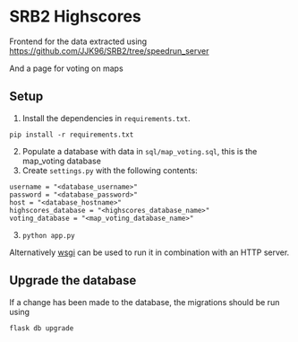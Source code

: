 # SRB2 Highscores

Frontend for the data extracted using https://github.com/JJK96/SRB2/tree/speedrun_server

And a page for voting on maps

## Setup

1. Install the dependencies in `requirements.txt`.
```
pip install -r requirements.txt
```
2. Populate a database with data in `sql/map_voting.sql`, this is the map_voting database
2. Create `settings.py` with the following contents:
```
username = "<database_username>"
password = "<database_password>"
host = "<database_hostname>"
highscores_database = "<highscores_database_name>"
voting_database = "<map_voting_database_name>"
```
3. `python app.py`

Alternatively [wsgi](wsgi.org) can be used to run it in combination with an HTTP server.

## Upgrade the database

If a change has been made to the database, the migrations should be run using
```
flask db upgrade
```
